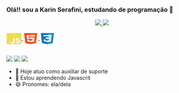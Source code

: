 ### Olá!! sou a Karin Serafini, estudando de programação 👋

<div align="center">
  <a href="https://github.com/karinserafini">
  <img height="180em" src="https://github-readme-stats.vercel.app/api?username=karinserafini&show_icons=true&theme=gotham&include_all_commits=true&count_private=true"/>
  <img height="180em" src="https://github-readme-stats.vercel.app/api/top-langs/?username=karinserafini&layout=compact&langs_count=7&theme=gotham"/>
</div>
  
<div style="display: inline_block"><br>
  <img align="center" alt="Rafa-Js" height="30" width="40" src="https://raw.githubusercontent.com/devicons/devicon/master/icons/javascript/javascript-plain.svg">
  <img align="center" alt="Rafa-HTML" height="30" width="40" src="https://raw.githubusercontent.com/devicons/devicon/master/icons/html5/html5-original.svg">
  <img align="center" alt="Rafa-CSS" height="30" width="40" src="https://raw.githubusercontent.com/devicons/devicon/master/icons/css3/css3-original.svg">

</div>
  
  ##
  
  <div> 
 
  <a href="https://www.instagram.com/karin_serafini1/" target="_blank"><img src="https://img.shields.io/badge/-Instagram-%23E4405F?style=for-the-badge&logo=instagram&logoColor=white" target="_blank"></a>
  <a href = "mailto:karin.s@unochapeco.edu.br"><img src="https://img.shields.io/badge/-Gmail-%23333?style=for-the-badge&logo=gmail&logoColor=white" target="_blank"></a>
  <a href="https://www.linkedin.com/in/karin-serafini/" target="_blank"><img src="https://img.shields.io/badge/-LinkedIn-%230077B5?style=for-the-badge&logo=linkedin&logoColor=white" target="_blank"></a> 
 
 <!-- ![Snake animation](https://github.com/karinserafini/karinserafini/blob/output/github-contribution-grid-snake.svg)-->
 
</div>

- 🔭 Hoje atuo como auxiliar de suporte
- 🌱 Estou aprendendo Javascrit
- 😄 Pronomes: ela/dela
